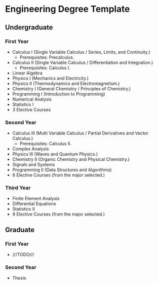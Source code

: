 # Engineering Degree Template

## Undergraduate
### First Year
* Calculus I (Single Variable Calculus / Series, Limits, and Continuity.)
    - Prerequisites: Precalculus.
* Calculus II (Single Variable Calculus / Differentiation and Integration.)
    - Prerequisites: Calculus I.
* Linear Algebra
* Physics I (Mechanics and Electricity.)
* Physics II (Thermodynamics and Electromagnetism.)
* Chemistry I (General Chemistry / Principles of Chemistry.)
* Programming I (Introduction to Programming)
* Numerical Analysis
* Statistics I
* 3 Elective Courses
### Second Year
* Calculus III (Multi Variable Calculus / Partial Derivatives and Vector Calculus.)
    - Prerequisites: Calculus II.
* Complex Analysis
* Physics III (Waves and Quantum Physics.)
* Chemistry II (Organic Chemistry and Physical Chemistry.)
* Signals and Systems
* Programming II (Data Structures and Algorithms)
* 6 Elective Courses (from the major selected.)
### Third Year
* Finite Element Analysis
* Differential Equations
* Statistics II
* 9 Elective Courses (from the major selected.)


## Graduate
### First Year
* ///TODO///
### Second Year
* Thesis
